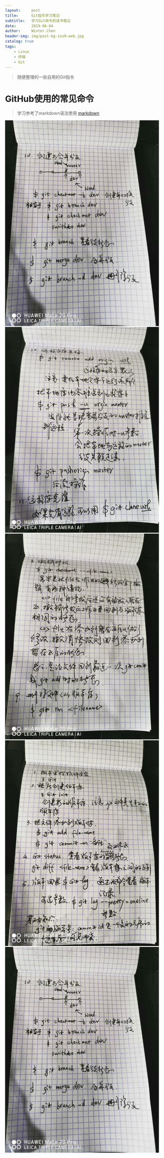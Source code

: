 ```yaml
---
layout:     post
title:      Git指令学习笔记
subtitle:   学习Git命令的读书笔记 
date:       2019-06-04
author:     Winter.Chen
header-img: img/post-bg-ios9-web.jpg
catalog: true
tags:
    - Linux
    - 终端
    - Git
---
```


>随便整理的一些自用的Git指令


# GitHub使用的常见命令
>学习参考了markdown语法使用
[markdown](https://www.jianshu.com/p/191d1e21f7ed)

![命令](/img/git-note1.jpg)
![命令](/img/git-note2.jpg)
![命令](/img/git-note3.jpg)
![命令](/img/git-note4.jpg)
![命令](/img/git-note1.jpg)



